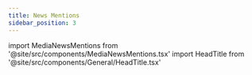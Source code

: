 ```yaml
---
title: News Mentions
sidebar_position: 3
---
```


import MediaNewsMentions from '@site/src/components/MediaNewsMentions.tsx'
import HeadTitle from '@site/src/components/General/HeadTitle.tsx'

<HeadTitle title="News Mentions" />

<MediaNewsMentions />